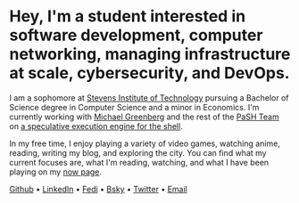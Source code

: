 # Hey, I'm a student interested in software **development**, computer **networking**, managing **infrastructure** at **scale**, **cybersecurity**, and **DevOps**.

I am a sophomore at [Stevens Institute of
Technology](https://www.stevens.edu/school-engineering-science/departments/computer-science)
pursuing a Bachelor of Science degree in Computer Science and a minor in
Economics. I'm currently working with [Michael
Greenberg](https://greenberg.science/) and the rest of the [PaSH
Team](https://binpa.sh/) on [a speculative execution engine for the
shell](https://sigops.org/s/conferences/hotos/2023/papers/liargkovas.pdf).

In my free time, I enjoy playing a variety of video games, watching anime,
reading, writing my blog, and exploring the city. You can find what my current
focuses are, what I'm reading, watching, and what I have been playing on my [now
page](/now).

[Github](https://github.com/ezrizhu) •
[LinkedIn](https://linkedin.com/in/ezrizhu) •
[Fedi](https://sleepless.cafe/ezri) • [Bsky](https://bsky.app/profile/ezrizhu.com) •
[Twitter](https://twitter.com/ezrizhu) • [Email](mailto:me@ezrizhu.com)
